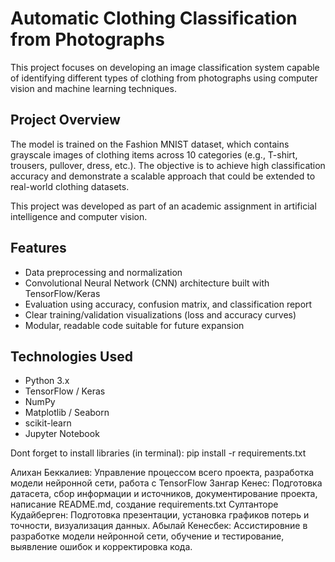 # Automatic Clothing Classification from Photographs

This project focuses on developing an image classification system capable of identifying different types of clothing from photographs using computer vision and machine learning techniques.

## Project Overview

The model is trained on the Fashion MNIST dataset, which contains grayscale images of clothing items across 10 categories (e.g., T-shirt, trousers, pullover, dress, etc.). The objective is to achieve high classification accuracy and demonstrate a scalable approach that could be extended to real-world clothing datasets.

This project was developed as part of an academic assignment in artificial intelligence and computer vision.

## Features

- Data preprocessing and normalization
- Convolutional Neural Network (CNN) architecture built with TensorFlow/Keras
- Evaluation using accuracy, confusion matrix, and classification report
- Clear training/validation visualizations (loss and accuracy curves)
- Modular, readable code suitable for future expansion

## Technologies Used

- Python 3.x
- TensorFlow / Keras
- NumPy
- Matplotlib / Seaborn
- scikit-learn
- Jupyter Notebook

Dont forget to install libraries (in terminal):
pip install -r requirements.txt

Алихан Беккалиев: Управление процессом всего проекта, разработка модели нейронной сети, работа с TensorFlow
Зангар Кенес: Подготовка датасета, сбор информации и источников, документирование проекта, написание README.md, создание requirements.txt
Султанторе Кудайберген: Подготовка презентации, установка графиков потерь и точности, визуализация данных.
Абылай Кенесбек: Ассистировние в разработке модели нейронной сети, обучение и тестирование, выявление ошибок и корректировка кода.
